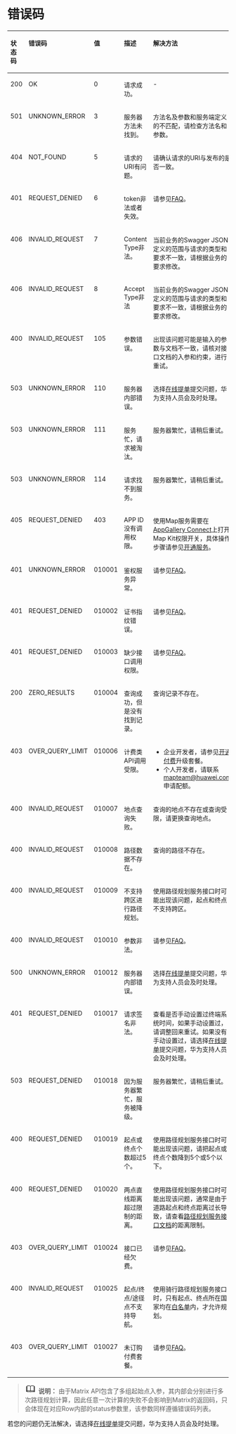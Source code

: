 # 错误码<a name="ZH-CN_TOPIC_0000001145781015"></a>

<a name="table20387164262018"></a>
<table><thead align="left"><tr id="zh-cn_topic_0000001145780991_row173031852145616"><th class="cellrowborder" align="left" valign="top" width="8.61%" id="mcps1.1.6.1.1"><p id="zh-cn_topic_0000001145780991_p830355255613"><a name="zh-cn_topic_0000001145780991_p830355255613"></a><a name="zh-cn_topic_0000001145780991_p830355255613"></a>状态码</p>
</th>
<th class="cellrowborder" valign="top" width="20.75%" id="mcps1.1.6.1.2"><p id="zh-cn_topic_0000001145780991_p1430325245614"><a name="zh-cn_topic_0000001145780991_p1430325245614"></a><a name="zh-cn_topic_0000001145780991_p1430325245614"></a>错误码</p>
</th>
<th class="cellrowborder" valign="top" width="10.51%" id="mcps1.1.6.1.3"><p id="zh-cn_topic_0000001145780991_p1230355217563"><a name="zh-cn_topic_0000001145780991_p1230355217563"></a><a name="zh-cn_topic_0000001145780991_p1230355217563"></a>值</p>
</th>
<th class="cellrowborder" valign="top" width="20.13%" id="mcps1.1.6.1.4"><p id="zh-cn_topic_0000001145780991_p153038529564"><a name="zh-cn_topic_0000001145780991_p153038529564"></a><a name="zh-cn_topic_0000001145780991_p153038529564"></a>描述</p>
</th>
<th class="cellrowborder" valign="top" width="40%" id="mcps1.1.6.1.5"><p id="zh-cn_topic_0000001145780991_p230314521561"><a name="zh-cn_topic_0000001145780991_p230314521561"></a><a name="zh-cn_topic_0000001145780991_p230314521561"></a>解决方法</p>
</th>
</tr>
</thead>
<tbody><tr id="zh-cn_topic_0000001145780991_row7303105275613"><td class="cellrowborder" align="left" valign="top" width="8.61%" headers="mcps1.1.6.1.1 "><p id="zh-cn_topic_0000001145780991_p1230325235619"><a name="zh-cn_topic_0000001145780991_p1230325235619"></a><a name="zh-cn_topic_0000001145780991_p1230325235619"></a>200</p>
</td>
<td class="cellrowborder" valign="top" width="20.75%" headers="mcps1.1.6.1.2 "><p id="zh-cn_topic_0000001145780991_p1303185245618"><a name="zh-cn_topic_0000001145780991_p1303185245618"></a><a name="zh-cn_topic_0000001145780991_p1303185245618"></a>OK</p>
</td>
<td class="cellrowborder" valign="top" width="10.51%" headers="mcps1.1.6.1.3 "><p id="zh-cn_topic_0000001145780991_p8303852115618"><a name="zh-cn_topic_0000001145780991_p8303852115618"></a><a name="zh-cn_topic_0000001145780991_p8303852115618"></a>0</p>
</td>
<td class="cellrowborder" valign="top" width="20.13%" headers="mcps1.1.6.1.4 "><p id="zh-cn_topic_0000001145780991_p14303155215564"><a name="zh-cn_topic_0000001145780991_p14303155215564"></a><a name="zh-cn_topic_0000001145780991_p14303155215564"></a>请求成功。</p>
</td>
<td class="cellrowborder" valign="top" width="40%" headers="mcps1.1.6.1.5 "><p id="zh-cn_topic_0000001145780991_p33031852155613"><a name="zh-cn_topic_0000001145780991_p33031852155613"></a><a name="zh-cn_topic_0000001145780991_p33031852155613"></a>-</p>
</td>
</tr>
<tr id="zh-cn_topic_0000001145780991_row62591923649"><td class="cellrowborder" valign="top" width="8.61%" headers="mcps1.1.6.1.1 "><p id="zh-cn_topic_0000001145780991_p425917231749"><a name="zh-cn_topic_0000001145780991_p425917231749"></a><a name="zh-cn_topic_0000001145780991_p425917231749"></a>501</p>
</td>
<td class="cellrowborder" valign="top" width="20.75%" headers="mcps1.1.6.1.2 "><p id="zh-cn_topic_0000001145780991_p725918231447"><a name="zh-cn_topic_0000001145780991_p725918231447"></a><a name="zh-cn_topic_0000001145780991_p725918231447"></a>UNKNOWN_ERROR</p>
</td>
<td class="cellrowborder" valign="top" width="10.51%" headers="mcps1.1.6.1.3 "><p id="zh-cn_topic_0000001145780991_p3259132313410"><a name="zh-cn_topic_0000001145780991_p3259132313410"></a><a name="zh-cn_topic_0000001145780991_p3259132313410"></a>3</p>
</td>
<td class="cellrowborder" valign="top" width="20.13%" headers="mcps1.1.6.1.4 "><p id="zh-cn_topic_0000001145780991_p226020233414"><a name="zh-cn_topic_0000001145780991_p226020233414"></a><a name="zh-cn_topic_0000001145780991_p226020233414"></a>服务器方法未找到。</p>
</td>
<td class="cellrowborder" valign="top" width="40%" headers="mcps1.1.6.1.5 "><p id="zh-cn_topic_0000001145780991_p1547613716117"><a name="zh-cn_topic_0000001145780991_p1547613716117"></a><a name="zh-cn_topic_0000001145780991_p1547613716117"></a>方法名及参数和服务端定义的不匹配，请检查方法名和参数。</p>
</td>
</tr>
<tr id="zh-cn_topic_0000001145780991_row7305657141920"><td class="cellrowborder" valign="top" width="8.61%" headers="mcps1.1.6.1.1 "><p id="zh-cn_topic_0000001145780991_p3306457101917"><a name="zh-cn_topic_0000001145780991_p3306457101917"></a><a name="zh-cn_topic_0000001145780991_p3306457101917"></a>404</p>
</td>
<td class="cellrowborder" valign="top" width="20.75%" headers="mcps1.1.6.1.2 "><p id="zh-cn_topic_0000001145780991_p163069578191"><a name="zh-cn_topic_0000001145780991_p163069578191"></a><a name="zh-cn_topic_0000001145780991_p163069578191"></a>NOT_FOUND</p>
</td>
<td class="cellrowborder" valign="top" width="10.51%" headers="mcps1.1.6.1.3 "><p id="zh-cn_topic_0000001145780991_p0306135718191"><a name="zh-cn_topic_0000001145780991_p0306135718191"></a><a name="zh-cn_topic_0000001145780991_p0306135718191"></a>5</p>
</td>
<td class="cellrowborder" valign="top" width="20.13%" headers="mcps1.1.6.1.4 "><p id="zh-cn_topic_0000001145780991_p1730635741911"><a name="zh-cn_topic_0000001145780991_p1730635741911"></a><a name="zh-cn_topic_0000001145780991_p1730635741911"></a>请求的URI有问题。</p>
</td>
<td class="cellrowborder" valign="top" width="40%" headers="mcps1.1.6.1.5 "><p id="zh-cn_topic_0000001145780991_p0676472414"><a name="zh-cn_topic_0000001145780991_p0676472414"></a><a name="zh-cn_topic_0000001145780991_p0676472414"></a>请确认请求的URI与发布的是否一致。</p>
</td>
</tr>
<tr id="zh-cn_topic_0000001145780991_row97911138521"><td class="cellrowborder" valign="top" width="8.61%" headers="mcps1.1.6.1.1 "><p id="zh-cn_topic_0000001145780991_p1179118388216"><a name="zh-cn_topic_0000001145780991_p1179118388216"></a><a name="zh-cn_topic_0000001145780991_p1179118388216"></a>401</p>
</td>
<td class="cellrowborder" valign="top" width="20.75%" headers="mcps1.1.6.1.2 "><p id="zh-cn_topic_0000001145780991_p1679273812212"><a name="zh-cn_topic_0000001145780991_p1679273812212"></a><a name="zh-cn_topic_0000001145780991_p1679273812212"></a>REQUEST_DENIED</p>
</td>
<td class="cellrowborder" valign="top" width="10.51%" headers="mcps1.1.6.1.3 "><p id="zh-cn_topic_0000001145780991_p879218381822"><a name="zh-cn_topic_0000001145780991_p879218381822"></a><a name="zh-cn_topic_0000001145780991_p879218381822"></a>6</p>
</td>
<td class="cellrowborder" valign="top" width="20.13%" headers="mcps1.1.6.1.4 "><p id="zh-cn_topic_0000001145780991_p1479203819219"><a name="zh-cn_topic_0000001145780991_p1479203819219"></a><a name="zh-cn_topic_0000001145780991_p1479203819219"></a>token非法或者失效。</p>
</td>
<td class="cellrowborder" valign="top" width="40%" headers="mcps1.1.6.1.5 "><p id="zh-cn_topic_0000001145780991_p16792438424"><a name="zh-cn_topic_0000001145780991_p16792438424"></a><a name="zh-cn_topic_0000001145780991_p16792438424"></a>请参见<a href="faq.md#section9358141913329">FAQ</a>。</p>
</td>
</tr>
<tr id="zh-cn_topic_0000001145780991_row10137144612513"><td class="cellrowborder" valign="top" width="8.61%" headers="mcps1.1.6.1.1 "><p id="zh-cn_topic_0000001145780991_p21371463253"><a name="zh-cn_topic_0000001145780991_p21371463253"></a><a name="zh-cn_topic_0000001145780991_p21371463253"></a>406</p>
</td>
<td class="cellrowborder" valign="top" width="20.75%" headers="mcps1.1.6.1.2 "><p id="zh-cn_topic_0000001145780991_p1113714613255"><a name="zh-cn_topic_0000001145780991_p1113714613255"></a><a name="zh-cn_topic_0000001145780991_p1113714613255"></a>INVALID_REQUEST</p>
</td>
<td class="cellrowborder" valign="top" width="10.51%" headers="mcps1.1.6.1.3 "><p id="zh-cn_topic_0000001145780991_p31371046182510"><a name="zh-cn_topic_0000001145780991_p31371046182510"></a><a name="zh-cn_topic_0000001145780991_p31371046182510"></a>7</p>
</td>
<td class="cellrowborder" valign="top" width="20.13%" headers="mcps1.1.6.1.4 "><p id="zh-cn_topic_0000001145780991_p1413794622516"><a name="zh-cn_topic_0000001145780991_p1413794622516"></a><a name="zh-cn_topic_0000001145780991_p1413794622516"></a>Content Type非法。</p>
</td>
<td class="cellrowborder" valign="top" width="40%" headers="mcps1.1.6.1.5 "><p id="zh-cn_topic_0000001145780991_p10138194662517"><a name="zh-cn_topic_0000001145780991_p10138194662517"></a><a name="zh-cn_topic_0000001145780991_p10138194662517"></a>当前业务的Swagger JSON定义的范围与请求的类型和要求不一致，请根据业务的要求修改。</p>
</td>
</tr>
<tr id="zh-cn_topic_0000001145780991_row16468194882514"><td class="cellrowborder" valign="top" width="8.61%" headers="mcps1.1.6.1.1 "><p id="zh-cn_topic_0000001145780991_p1946810486257"><a name="zh-cn_topic_0000001145780991_p1946810486257"></a><a name="zh-cn_topic_0000001145780991_p1946810486257"></a>406</p>
</td>
<td class="cellrowborder" valign="top" width="20.75%" headers="mcps1.1.6.1.2 "><p id="zh-cn_topic_0000001145780991_p64681348152512"><a name="zh-cn_topic_0000001145780991_p64681348152512"></a><a name="zh-cn_topic_0000001145780991_p64681348152512"></a>INVALID_REQUEST</p>
</td>
<td class="cellrowborder" valign="top" width="10.51%" headers="mcps1.1.6.1.3 "><p id="zh-cn_topic_0000001145780991_p4468194832510"><a name="zh-cn_topic_0000001145780991_p4468194832510"></a><a name="zh-cn_topic_0000001145780991_p4468194832510"></a>8</p>
</td>
<td class="cellrowborder" valign="top" width="20.13%" headers="mcps1.1.6.1.4 "><p id="zh-cn_topic_0000001145780991_p10468248132511"><a name="zh-cn_topic_0000001145780991_p10468248132511"></a><a name="zh-cn_topic_0000001145780991_p10468248132511"></a>Accept Type非法</p>
</td>
<td class="cellrowborder" valign="top" width="40%" headers="mcps1.1.6.1.5 "><p id="zh-cn_topic_0000001145780991_p176761178420"><a name="zh-cn_topic_0000001145780991_p176761178420"></a><a name="zh-cn_topic_0000001145780991_p176761178420"></a>当前业务的Swagger JSON定义的范围与请求的类型和要求不一致，请根据业务的要求修改。</p>
</td>
</tr>
<tr id="zh-cn_topic_0000001145780991_row4520131593013"><td class="cellrowborder" valign="top" width="8.61%" headers="mcps1.1.6.1.1 "><p id="zh-cn_topic_0000001145780991_p1052031593019"><a name="zh-cn_topic_0000001145780991_p1052031593019"></a><a name="zh-cn_topic_0000001145780991_p1052031593019"></a>400</p>
</td>
<td class="cellrowborder" valign="top" width="20.75%" headers="mcps1.1.6.1.2 "><p id="zh-cn_topic_0000001145780991_p75201915113014"><a name="zh-cn_topic_0000001145780991_p75201915113014"></a><a name="zh-cn_topic_0000001145780991_p75201915113014"></a>INVALID_REQUEST</p>
</td>
<td class="cellrowborder" valign="top" width="10.51%" headers="mcps1.1.6.1.3 "><p id="zh-cn_topic_0000001145780991_p252081583011"><a name="zh-cn_topic_0000001145780991_p252081583011"></a><a name="zh-cn_topic_0000001145780991_p252081583011"></a>105</p>
</td>
<td class="cellrowborder" valign="top" width="20.13%" headers="mcps1.1.6.1.4 "><p id="zh-cn_topic_0000001145780991_p9520151517305"><a name="zh-cn_topic_0000001145780991_p9520151517305"></a><a name="zh-cn_topic_0000001145780991_p9520151517305"></a>参数错误。</p>
</td>
<td class="cellrowborder" valign="top" width="40%" headers="mcps1.1.6.1.5 "><p id="zh-cn_topic_0000001145780991_p16771871448"><a name="zh-cn_topic_0000001145780991_p16771871448"></a><a name="zh-cn_topic_0000001145780991_p16771871448"></a>出现该问题可能是输入的参数与文档不一致，请核对接口文档的入参和约束，进行重试。</p>
</td>
</tr>
<tr id="zh-cn_topic_0000001145780991_row5494175273411"><td class="cellrowborder" valign="top" width="8.61%" headers="mcps1.1.6.1.1 "><p id="zh-cn_topic_0000001145780991_p10495155213415"><a name="zh-cn_topic_0000001145780991_p10495155213415"></a><a name="zh-cn_topic_0000001145780991_p10495155213415"></a>503</p>
</td>
<td class="cellrowborder" valign="top" width="20.75%" headers="mcps1.1.6.1.2 "><p id="zh-cn_topic_0000001145780991_p19495952193412"><a name="zh-cn_topic_0000001145780991_p19495952193412"></a><a name="zh-cn_topic_0000001145780991_p19495952193412"></a>UNKNOWN_ERROR</p>
</td>
<td class="cellrowborder" valign="top" width="10.51%" headers="mcps1.1.6.1.3 "><p id="zh-cn_topic_0000001145780991_p64951652193420"><a name="zh-cn_topic_0000001145780991_p64951652193420"></a><a name="zh-cn_topic_0000001145780991_p64951652193420"></a>110</p>
</td>
<td class="cellrowborder" valign="top" width="20.13%" headers="mcps1.1.6.1.4 "><p id="zh-cn_topic_0000001145780991_p34951852133418"><a name="zh-cn_topic_0000001145780991_p34951852133418"></a><a name="zh-cn_topic_0000001145780991_p34951852133418"></a>服务器内部错误。</p>
</td>
<td class="cellrowborder" valign="top" width="40%" headers="mcps1.1.6.1.5 "><p id="zh-cn_topic_0000001145780991_p164953525345"><a name="zh-cn_topic_0000001145780991_p164953525345"></a><a name="zh-cn_topic_0000001145780991_p164953525345"></a>选择<a href="https://developer.huawei.com/consumer/cn/support/feedback/#/" target="_blank" rel="noopener noreferrer">在线提单</a>提交问题，华为支持人员会及时处理。</p>
</td>
</tr>
<tr id="zh-cn_topic_0000001145780991_row139486396367"><td class="cellrowborder" valign="top" width="8.61%" headers="mcps1.1.6.1.1 "><p id="zh-cn_topic_0000001145780991_p16949539143614"><a name="zh-cn_topic_0000001145780991_p16949539143614"></a><a name="zh-cn_topic_0000001145780991_p16949539143614"></a>503</p>
</td>
<td class="cellrowborder" valign="top" width="20.75%" headers="mcps1.1.6.1.2 "><p id="zh-cn_topic_0000001145780991_p19949183910364"><a name="zh-cn_topic_0000001145780991_p19949183910364"></a><a name="zh-cn_topic_0000001145780991_p19949183910364"></a>UNKNOWN_ERROR</p>
</td>
<td class="cellrowborder" valign="top" width="10.51%" headers="mcps1.1.6.1.3 "><p id="zh-cn_topic_0000001145780991_p49495393360"><a name="zh-cn_topic_0000001145780991_p49495393360"></a><a name="zh-cn_topic_0000001145780991_p49495393360"></a>111</p>
</td>
<td class="cellrowborder" valign="top" width="20.13%" headers="mcps1.1.6.1.4 "><p id="zh-cn_topic_0000001145780991_p14949103912364"><a name="zh-cn_topic_0000001145780991_p14949103912364"></a><a name="zh-cn_topic_0000001145780991_p14949103912364"></a>服务忙，请求被淘汰。</p>
</td>
<td class="cellrowborder" valign="top" width="40%" headers="mcps1.1.6.1.5 "><p id="zh-cn_topic_0000001145780991_p139492039143618"><a name="zh-cn_topic_0000001145780991_p139492039143618"></a><a name="zh-cn_topic_0000001145780991_p139492039143618"></a>服务器繁忙，请稍后重试。</p>
</td>
</tr>
<tr id="zh-cn_topic_0000001145780991_row185031266386"><td class="cellrowborder" valign="top" width="8.61%" headers="mcps1.1.6.1.1 "><p id="zh-cn_topic_0000001145780991_p150422683813"><a name="zh-cn_topic_0000001145780991_p150422683813"></a><a name="zh-cn_topic_0000001145780991_p150422683813"></a>503</p>
</td>
<td class="cellrowborder" valign="top" width="20.75%" headers="mcps1.1.6.1.2 "><p id="zh-cn_topic_0000001145780991_p8504102614382"><a name="zh-cn_topic_0000001145780991_p8504102614382"></a><a name="zh-cn_topic_0000001145780991_p8504102614382"></a>UNKNOWN_ERROR</p>
</td>
<td class="cellrowborder" valign="top" width="10.51%" headers="mcps1.1.6.1.3 "><p id="zh-cn_topic_0000001145780991_p1250482614383"><a name="zh-cn_topic_0000001145780991_p1250482614383"></a><a name="zh-cn_topic_0000001145780991_p1250482614383"></a>114</p>
</td>
<td class="cellrowborder" valign="top" width="20.13%" headers="mcps1.1.6.1.4 "><p id="zh-cn_topic_0000001145780991_p950412261383"><a name="zh-cn_topic_0000001145780991_p950412261383"></a><a name="zh-cn_topic_0000001145780991_p950412261383"></a>请求找不到服务。</p>
</td>
<td class="cellrowborder" valign="top" width="40%" headers="mcps1.1.6.1.5 "><p id="zh-cn_topic_0000001145780991_p155041726153817"><a name="zh-cn_topic_0000001145780991_p155041726153817"></a><a name="zh-cn_topic_0000001145780991_p155041726153817"></a>服务器繁忙，请稍后重试。</p>
</td>
</tr>
<tr id="zh-cn_topic_0000001145780991_row1864774213507"><td class="cellrowborder" valign="top" width="8.61%" headers="mcps1.1.6.1.1 "><p id="zh-cn_topic_0000001145780991_p8677147646"><a name="zh-cn_topic_0000001145780991_p8677147646"></a><a name="zh-cn_topic_0000001145780991_p8677147646"></a>405</p>
</td>
<td class="cellrowborder" valign="top" width="20.75%" headers="mcps1.1.6.1.2 "><p id="zh-cn_topic_0000001145780991_p267720719418"><a name="zh-cn_topic_0000001145780991_p267720719418"></a><a name="zh-cn_topic_0000001145780991_p267720719418"></a>REQUEST_DENIED</p>
</td>
<td class="cellrowborder" valign="top" width="10.51%" headers="mcps1.1.6.1.3 "><p id="zh-cn_topic_0000001145780991_p3677107342"><a name="zh-cn_topic_0000001145780991_p3677107342"></a><a name="zh-cn_topic_0000001145780991_p3677107342"></a>403</p>
</td>
<td class="cellrowborder" valign="top" width="20.13%" headers="mcps1.1.6.1.4 "><p id="zh-cn_topic_0000001145780991_p136771972420"><a name="zh-cn_topic_0000001145780991_p136771972420"></a><a name="zh-cn_topic_0000001145780991_p136771972420"></a>APP ID没有调用权限。</p>
</td>
<td class="cellrowborder" valign="top" width="40%" headers="mcps1.1.6.1.5 "><p id="zh-cn_topic_0000001145780991_p136781171249"><a name="zh-cn_topic_0000001145780991_p136781171249"></a><a name="zh-cn_topic_0000001145780991_p136781171249"></a>使用Map服务需要在<a href="https://developer.huawei.com/consumer/cn/service/josp/agc/index.html" target="_blank" rel="noopener noreferrer">AppGallery Connect</a>上打开Map Kit权限开关，具体操作步骤请参见<a href="https://developer.huawei.com/consumer/cn/doc/distribution/app/agc-enable_service" target="_blank" rel="noopener noreferrer">开通服务</a>。</p>
</td>
</tr>
<tr id="zh-cn_topic_0000001145780991_row2303752115610"><td class="cellrowborder" align="left" valign="top" width="8.61%" headers="mcps1.1.6.1.1 "><p id="zh-cn_topic_0000001145780991_p330313528561"><a name="zh-cn_topic_0000001145780991_p330313528561"></a><a name="zh-cn_topic_0000001145780991_p330313528561"></a>401</p>
</td>
<td class="cellrowborder" valign="top" width="20.75%" headers="mcps1.1.6.1.2 "><p id="zh-cn_topic_0000001145780991_p20303195213562"><a name="zh-cn_topic_0000001145780991_p20303195213562"></a><a name="zh-cn_topic_0000001145780991_p20303195213562"></a>UNKNOWN_ERROR</p>
</td>
<td class="cellrowborder" valign="top" width="10.51%" headers="mcps1.1.6.1.3 "><p id="zh-cn_topic_0000001145780991_p6304652125614"><a name="zh-cn_topic_0000001145780991_p6304652125614"></a><a name="zh-cn_topic_0000001145780991_p6304652125614"></a>010001</p>
</td>
<td class="cellrowborder" valign="top" width="20.13%" headers="mcps1.1.6.1.4 "><p id="zh-cn_topic_0000001145780991_p2304852175611"><a name="zh-cn_topic_0000001145780991_p2304852175611"></a><a name="zh-cn_topic_0000001145780991_p2304852175611"></a>鉴权服务异常。</p>
</td>
<td class="cellrowborder" valign="top" width="40%" headers="mcps1.1.6.1.5 "><p id="zh-cn_topic_0000001145780991_p1304145285617"><a name="zh-cn_topic_0000001145780991_p1304145285617"></a><a name="zh-cn_topic_0000001145780991_p1304145285617"></a>请参见<a href="faq.md#section1817194262911">FAQ</a>。</p>
</td>
</tr>
<tr id="zh-cn_topic_0000001145780991_row163048524562"><td class="cellrowborder" align="left" valign="top" width="8.61%" headers="mcps1.1.6.1.1 "><p id="zh-cn_topic_0000001145780991_p83045524568"><a name="zh-cn_topic_0000001145780991_p83045524568"></a><a name="zh-cn_topic_0000001145780991_p83045524568"></a>401</p>
</td>
<td class="cellrowborder" valign="top" width="20.75%" headers="mcps1.1.6.1.2 "><p id="zh-cn_topic_0000001145780991_p1330412522569"><a name="zh-cn_topic_0000001145780991_p1330412522569"></a><a name="zh-cn_topic_0000001145780991_p1330412522569"></a>REQUEST_DENIED</p>
</td>
<td class="cellrowborder" valign="top" width="10.51%" headers="mcps1.1.6.1.3 "><p id="zh-cn_topic_0000001145780991_p6304352145615"><a name="zh-cn_topic_0000001145780991_p6304352145615"></a><a name="zh-cn_topic_0000001145780991_p6304352145615"></a>010002</p>
</td>
<td class="cellrowborder" valign="top" width="20.13%" headers="mcps1.1.6.1.4 "><p id="zh-cn_topic_0000001145780991_p1304185255617"><a name="zh-cn_topic_0000001145780991_p1304185255617"></a><a name="zh-cn_topic_0000001145780991_p1304185255617"></a>证书指纹错误。</p>
</td>
<td class="cellrowborder" valign="top" width="40%" headers="mcps1.1.6.1.5 "><p id="zh-cn_topic_0000001145780991_p103041852155619"><a name="zh-cn_topic_0000001145780991_p103041852155619"></a><a name="zh-cn_topic_0000001145780991_p103041852155619"></a>请参见<a href="faq.md#section1817194262911">FAQ</a>。</p>
</td>
</tr>
<tr id="zh-cn_topic_0000001145780991_row13304752205612"><td class="cellrowborder" align="left" valign="top" width="8.61%" headers="mcps1.1.6.1.1 "><p id="zh-cn_topic_0000001145780991_p19304175214567"><a name="zh-cn_topic_0000001145780991_p19304175214567"></a><a name="zh-cn_topic_0000001145780991_p19304175214567"></a>401</p>
</td>
<td class="cellrowborder" valign="top" width="20.75%" headers="mcps1.1.6.1.2 "><p id="zh-cn_topic_0000001145780991_p1730420525568"><a name="zh-cn_topic_0000001145780991_p1730420525568"></a><a name="zh-cn_topic_0000001145780991_p1730420525568"></a>REQUEST_DENIED</p>
</td>
<td class="cellrowborder" valign="top" width="10.51%" headers="mcps1.1.6.1.3 "><p id="zh-cn_topic_0000001145780991_p13041652115614"><a name="zh-cn_topic_0000001145780991_p13041652115614"></a><a name="zh-cn_topic_0000001145780991_p13041652115614"></a>010003</p>
</td>
<td class="cellrowborder" valign="top" width="20.13%" headers="mcps1.1.6.1.4 "><p id="zh-cn_topic_0000001145780991_p153042052145615"><a name="zh-cn_topic_0000001145780991_p153042052145615"></a><a name="zh-cn_topic_0000001145780991_p153042052145615"></a>缺少接口调用权限。</p>
</td>
<td class="cellrowborder" valign="top" width="40%" headers="mcps1.1.6.1.5 "><p id="zh-cn_topic_0000001145780991_p03041052145613"><a name="zh-cn_topic_0000001145780991_p03041052145613"></a><a name="zh-cn_topic_0000001145780991_p03041052145613"></a>请参见<a href="faq.md#section1817194262911">FAQ</a>。</p>
</td>
</tr>
<tr id="zh-cn_topic_0000001145780991_row230415225618"><td class="cellrowborder" align="left" valign="top" width="8.61%" headers="mcps1.1.6.1.1 "><p id="zh-cn_topic_0000001145780991_p430495245615"><a name="zh-cn_topic_0000001145780991_p430495245615"></a><a name="zh-cn_topic_0000001145780991_p430495245615"></a>200</p>
</td>
<td class="cellrowborder" valign="top" width="20.75%" headers="mcps1.1.6.1.2 "><p id="zh-cn_topic_0000001145780991_p1730445275615"><a name="zh-cn_topic_0000001145780991_p1730445275615"></a><a name="zh-cn_topic_0000001145780991_p1730445275615"></a>ZERO_RESULTS</p>
</td>
<td class="cellrowborder" valign="top" width="10.51%" headers="mcps1.1.6.1.3 "><p id="zh-cn_topic_0000001145780991_p12304252165615"><a name="zh-cn_topic_0000001145780991_p12304252165615"></a><a name="zh-cn_topic_0000001145780991_p12304252165615"></a>010004</p>
</td>
<td class="cellrowborder" valign="top" width="20.13%" headers="mcps1.1.6.1.4 "><p id="zh-cn_topic_0000001145780991_p18304125218565"><a name="zh-cn_topic_0000001145780991_p18304125218565"></a><a name="zh-cn_topic_0000001145780991_p18304125218565"></a>查询成功，但是没有找到记录。</p>
</td>
<td class="cellrowborder" valign="top" width="40%" headers="mcps1.1.6.1.5 "><p id="zh-cn_topic_0000001145780991_p1630445215565"><a name="zh-cn_topic_0000001145780991_p1630445215565"></a><a name="zh-cn_topic_0000001145780991_p1630445215565"></a>查询记录不存在。</p>
</td>
</tr>
<tr id="zh-cn_topic_0000001145780991_row1330419529563"><td class="cellrowborder" align="left" valign="top" width="8.61%" headers="mcps1.1.6.1.1 "><p id="zh-cn_topic_0000001145780991_p4304175213563"><a name="zh-cn_topic_0000001145780991_p4304175213563"></a><a name="zh-cn_topic_0000001145780991_p4304175213563"></a>403</p>
</td>
<td class="cellrowborder" valign="top" width="20.75%" headers="mcps1.1.6.1.2 "><p id="zh-cn_topic_0000001145780991_p53044527568"><a name="zh-cn_topic_0000001145780991_p53044527568"></a><a name="zh-cn_topic_0000001145780991_p53044527568"></a>OVER_QUERY_LIMIT</p>
</td>
<td class="cellrowborder" valign="top" width="10.51%" headers="mcps1.1.6.1.3 "><p id="zh-cn_topic_0000001145780991_p430455211568"><a name="zh-cn_topic_0000001145780991_p430455211568"></a><a name="zh-cn_topic_0000001145780991_p430455211568"></a>010006</p>
</td>
<td class="cellrowborder" valign="top" width="20.13%" headers="mcps1.1.6.1.4 "><p id="zh-cn_topic_0000001145780991_p19305195255615"><a name="zh-cn_topic_0000001145780991_p19305195255615"></a><a name="zh-cn_topic_0000001145780991_p19305195255615"></a>计费类API调用受限。</p>
</td>
<td class="cellrowborder" valign="top" width="40%" headers="mcps1.1.6.1.5 "><a name="zh-cn_topic_0000001145780991_ul996193820212"></a><a name="zh-cn_topic_0000001145780991_ul996193820212"></a><ul id="zh-cn_topic_0000001145780991_ul996193820212"><li>企业开发者，请参见<a href="about-charging.md#section7921102111484">开通付费</a>升级套餐。</li><li>个人开发者，请联系<a href="mailto:mapteam@huawei.com" target="_blank" rel="noopener noreferrer">mapteam@huawei.com</a>申请配额。</li></ul>
</td>
</tr>
<tr id="zh-cn_topic_0000001145780991_row5305145225615"><td class="cellrowborder" align="left" valign="top" width="8.61%" headers="mcps1.1.6.1.1 "><p id="zh-cn_topic_0000001145780991_p030512525566"><a name="zh-cn_topic_0000001145780991_p030512525566"></a><a name="zh-cn_topic_0000001145780991_p030512525566"></a>400</p>
</td>
<td class="cellrowborder" valign="top" width="20.75%" headers="mcps1.1.6.1.2 "><p id="zh-cn_topic_0000001145780991_p17305152205619"><a name="zh-cn_topic_0000001145780991_p17305152205619"></a><a name="zh-cn_topic_0000001145780991_p17305152205619"></a>INVALID_REQUEST</p>
</td>
<td class="cellrowborder" valign="top" width="10.51%" headers="mcps1.1.6.1.3 "><p id="zh-cn_topic_0000001145780991_p16305145225618"><a name="zh-cn_topic_0000001145780991_p16305145225618"></a><a name="zh-cn_topic_0000001145780991_p16305145225618"></a>010007</p>
</td>
<td class="cellrowborder" valign="top" width="20.13%" headers="mcps1.1.6.1.4 "><p id="zh-cn_topic_0000001145780991_p1730565214569"><a name="zh-cn_topic_0000001145780991_p1730565214569"></a><a name="zh-cn_topic_0000001145780991_p1730565214569"></a>地点查询失败。</p>
</td>
<td class="cellrowborder" valign="top" width="40%" headers="mcps1.1.6.1.5 "><p id="zh-cn_topic_0000001145780991_p9305135245616"><a name="zh-cn_topic_0000001145780991_p9305135245616"></a><a name="zh-cn_topic_0000001145780991_p9305135245616"></a>查询的地点不存在或查询受限，请更换查询地点。</p>
</td>
</tr>
<tr id="zh-cn_topic_0000001145780991_row15305952115618"><td class="cellrowborder" align="left" valign="top" width="8.61%" headers="mcps1.1.6.1.1 "><p id="zh-cn_topic_0000001145780991_p13051652135614"><a name="zh-cn_topic_0000001145780991_p13051652135614"></a><a name="zh-cn_topic_0000001145780991_p13051652135614"></a>400</p>
</td>
<td class="cellrowborder" valign="top" width="20.75%" headers="mcps1.1.6.1.2 "><p id="zh-cn_topic_0000001145780991_p163055525565"><a name="zh-cn_topic_0000001145780991_p163055525565"></a><a name="zh-cn_topic_0000001145780991_p163055525565"></a>INVALID_REQUEST</p>
</td>
<td class="cellrowborder" valign="top" width="10.51%" headers="mcps1.1.6.1.3 "><p id="zh-cn_topic_0000001145780991_p12305195225614"><a name="zh-cn_topic_0000001145780991_p12305195225614"></a><a name="zh-cn_topic_0000001145780991_p12305195225614"></a>010008</p>
</td>
<td class="cellrowborder" valign="top" width="20.13%" headers="mcps1.1.6.1.4 "><p id="zh-cn_topic_0000001145780991_p73058525563"><a name="zh-cn_topic_0000001145780991_p73058525563"></a><a name="zh-cn_topic_0000001145780991_p73058525563"></a>路径数据不存在。</p>
</td>
<td class="cellrowborder" valign="top" width="40%" headers="mcps1.1.6.1.5 "><p id="zh-cn_topic_0000001145780991_p12305145295612"><a name="zh-cn_topic_0000001145780991_p12305145295612"></a><a name="zh-cn_topic_0000001145780991_p12305145295612"></a>查询的路径不存在。</p>
</td>
</tr>
<tr id="zh-cn_topic_0000001145780991_row19305115217565"><td class="cellrowborder" align="left" valign="top" width="8.61%" headers="mcps1.1.6.1.1 "><p id="zh-cn_topic_0000001145780991_p5305952135613"><a name="zh-cn_topic_0000001145780991_p5305952135613"></a><a name="zh-cn_topic_0000001145780991_p5305952135613"></a>400</p>
</td>
<td class="cellrowborder" valign="top" width="20.75%" headers="mcps1.1.6.1.2 "><p id="zh-cn_topic_0000001145780991_p3305135275616"><a name="zh-cn_topic_0000001145780991_p3305135275616"></a><a name="zh-cn_topic_0000001145780991_p3305135275616"></a>INVALID_REQUEST</p>
</td>
<td class="cellrowborder" valign="top" width="10.51%" headers="mcps1.1.6.1.3 "><p id="zh-cn_topic_0000001145780991_p930519524561"><a name="zh-cn_topic_0000001145780991_p930519524561"></a><a name="zh-cn_topic_0000001145780991_p930519524561"></a>010009</p>
</td>
<td class="cellrowborder" valign="top" width="20.13%" headers="mcps1.1.6.1.4 "><p id="zh-cn_topic_0000001145780991_p18305185275614"><a name="zh-cn_topic_0000001145780991_p18305185275614"></a><a name="zh-cn_topic_0000001145780991_p18305185275614"></a>不支持跨区进行路径规划。</p>
</td>
<td class="cellrowborder" valign="top" width="40%" headers="mcps1.1.6.1.5 "><p id="zh-cn_topic_0000001145780991_p16305175265618"><a name="zh-cn_topic_0000001145780991_p16305175265618"></a><a name="zh-cn_topic_0000001145780991_p16305175265618"></a>使用路径规划服务接口时可能出现该问题，起点和终点不支持跨区。</p>
</td>
</tr>
<tr id="zh-cn_topic_0000001145780991_row13305175215619"><td class="cellrowborder" align="left" valign="top" width="8.61%" headers="mcps1.1.6.1.1 "><p id="zh-cn_topic_0000001145780991_p1305155285612"><a name="zh-cn_topic_0000001145780991_p1305155285612"></a><a name="zh-cn_topic_0000001145780991_p1305155285612"></a>400</p>
</td>
<td class="cellrowborder" valign="top" width="20.75%" headers="mcps1.1.6.1.2 "><p id="zh-cn_topic_0000001145780991_p19305185212564"><a name="zh-cn_topic_0000001145780991_p19305185212564"></a><a name="zh-cn_topic_0000001145780991_p19305185212564"></a>INVALID_REQUEST</p>
</td>
<td class="cellrowborder" valign="top" width="10.51%" headers="mcps1.1.6.1.3 "><p id="zh-cn_topic_0000001145780991_p12305165275611"><a name="zh-cn_topic_0000001145780991_p12305165275611"></a><a name="zh-cn_topic_0000001145780991_p12305165275611"></a>010010</p>
</td>
<td class="cellrowborder" valign="top" width="20.13%" headers="mcps1.1.6.1.4 "><p id="zh-cn_topic_0000001145780991_p17305195245619"><a name="zh-cn_topic_0000001145780991_p17305195245619"></a><a name="zh-cn_topic_0000001145780991_p17305195245619"></a>参数非法。</p>
</td>
<td class="cellrowborder" valign="top" width="40%" headers="mcps1.1.6.1.5 "><p id="zh-cn_topic_0000001145780991_p1230665205613"><a name="zh-cn_topic_0000001145780991_p1230665205613"></a><a name="zh-cn_topic_0000001145780991_p1230665205613"></a>请参见<a href="faq.md#section432949201910">FAQ</a>。</p>
</td>
</tr>
<tr id="zh-cn_topic_0000001145780991_row15306145217568"><td class="cellrowborder" align="left" valign="top" width="8.61%" headers="mcps1.1.6.1.1 "><p id="zh-cn_topic_0000001145780991_p153061252195615"><a name="zh-cn_topic_0000001145780991_p153061252195615"></a><a name="zh-cn_topic_0000001145780991_p153061252195615"></a>500</p>
</td>
<td class="cellrowborder" valign="top" width="20.75%" headers="mcps1.1.6.1.2 "><p id="zh-cn_topic_0000001145780991_p16306135295619"><a name="zh-cn_topic_0000001145780991_p16306135295619"></a><a name="zh-cn_topic_0000001145780991_p16306135295619"></a>UNKNOWN_ERROR</p>
</td>
<td class="cellrowborder" valign="top" width="10.51%" headers="mcps1.1.6.1.3 "><p id="zh-cn_topic_0000001145780991_p83063529567"><a name="zh-cn_topic_0000001145780991_p83063529567"></a><a name="zh-cn_topic_0000001145780991_p83063529567"></a>010012</p>
</td>
<td class="cellrowborder" valign="top" width="20.13%" headers="mcps1.1.6.1.4 "><p id="zh-cn_topic_0000001145780991_p183061352155620"><a name="zh-cn_topic_0000001145780991_p183061352155620"></a><a name="zh-cn_topic_0000001145780991_p183061352155620"></a>服务器内部错误。</p>
</td>
<td class="cellrowborder" valign="top" width="40%" headers="mcps1.1.6.1.5 "><p id="zh-cn_topic_0000001145780991_p16390154210201"><a name="zh-cn_topic_0000001145780991_p16390154210201"></a><a name="zh-cn_topic_0000001145780991_p16390154210201"></a>选择<a href="https://developer.huawei.com/consumer/cn/support/feedback/#/" target="_blank" rel="noopener noreferrer">在线提单</a>提交问题，华为支持人员会及时处理。</p>
</td>
</tr>
<tr id="zh-cn_topic_0000001145780991_row1230635275611"><td class="cellrowborder" align="left" valign="top" width="8.61%" headers="mcps1.1.6.1.1 "><p id="zh-cn_topic_0000001145780991_p330655285615"><a name="zh-cn_topic_0000001145780991_p330655285615"></a><a name="zh-cn_topic_0000001145780991_p330655285615"></a>401</p>
</td>
<td class="cellrowborder" valign="top" width="20.75%" headers="mcps1.1.6.1.2 "><p id="zh-cn_topic_0000001145780991_p1030685214568"><a name="zh-cn_topic_0000001145780991_p1030685214568"></a><a name="zh-cn_topic_0000001145780991_p1030685214568"></a>REQUEST_DENIED</p>
</td>
<td class="cellrowborder" valign="top" width="10.51%" headers="mcps1.1.6.1.3 "><p id="zh-cn_topic_0000001145780991_p73061852205610"><a name="zh-cn_topic_0000001145780991_p73061852205610"></a><a name="zh-cn_topic_0000001145780991_p73061852205610"></a>010017</p>
</td>
<td class="cellrowborder" valign="top" width="20.13%" headers="mcps1.1.6.1.4 "><p id="zh-cn_topic_0000001145780991_p8306952115612"><a name="zh-cn_topic_0000001145780991_p8306952115612"></a><a name="zh-cn_topic_0000001145780991_p8306952115612"></a>请求签名非法。</p>
</td>
<td class="cellrowborder" valign="top" width="40%" headers="mcps1.1.6.1.5 "><p id="zh-cn_topic_0000001145780991_p0390942182013"><a name="zh-cn_topic_0000001145780991_p0390942182013"></a><a name="zh-cn_topic_0000001145780991_p0390942182013"></a>查看是否手动设置过终端系统时间，如果手动设置过，请调整回来重试。如果没有手动设置过，请选择<a href="https://developer.huawei.com/consumer/cn/support/feedback/#/" target="_blank" rel="noopener noreferrer">在线提单</a>提交问题，华为支持人员会及时处理。</p>
</td>
</tr>
<tr id="zh-cn_topic_0000001145780991_row133068527567"><td class="cellrowborder" align="left" valign="top" width="8.61%" headers="mcps1.1.6.1.1 "><p id="zh-cn_topic_0000001145780991_p1530625219560"><a name="zh-cn_topic_0000001145780991_p1530625219560"></a><a name="zh-cn_topic_0000001145780991_p1530625219560"></a>503</p>
</td>
<td class="cellrowborder" valign="top" width="20.75%" headers="mcps1.1.6.1.2 "><p id="zh-cn_topic_0000001145780991_p13306252125612"><a name="zh-cn_topic_0000001145780991_p13306252125612"></a><a name="zh-cn_topic_0000001145780991_p13306252125612"></a>REQUEST_DENIED</p>
</td>
<td class="cellrowborder" valign="top" width="10.51%" headers="mcps1.1.6.1.3 "><p id="zh-cn_topic_0000001145780991_p03061852175617"><a name="zh-cn_topic_0000001145780991_p03061852175617"></a><a name="zh-cn_topic_0000001145780991_p03061852175617"></a>010018</p>
</td>
<td class="cellrowborder" valign="top" width="20.13%" headers="mcps1.1.6.1.4 "><p id="zh-cn_topic_0000001145780991_p73060521562"><a name="zh-cn_topic_0000001145780991_p73060521562"></a><a name="zh-cn_topic_0000001145780991_p73060521562"></a>因为服务器繁忙，服务被降级。</p>
</td>
<td class="cellrowborder" valign="top" width="40%" headers="mcps1.1.6.1.5 "><p id="zh-cn_topic_0000001145780991_p73061652165618"><a name="zh-cn_topic_0000001145780991_p73061652165618"></a><a name="zh-cn_topic_0000001145780991_p73061652165618"></a>服务器繁忙，请稍后重试。</p>
</td>
</tr>
<tr id="zh-cn_topic_0000001145780991_row6306195235614"><td class="cellrowborder" align="left" valign="top" width="8.61%" headers="mcps1.1.6.1.1 "><p id="zh-cn_topic_0000001145780991_p1830695255611"><a name="zh-cn_topic_0000001145780991_p1830695255611"></a><a name="zh-cn_topic_0000001145780991_p1830695255611"></a>400</p>
</td>
<td class="cellrowborder" valign="top" width="20.75%" headers="mcps1.1.6.1.2 "><p id="zh-cn_topic_0000001145780991_p43061352115619"><a name="zh-cn_topic_0000001145780991_p43061352115619"></a><a name="zh-cn_topic_0000001145780991_p43061352115619"></a>REQUEST_DENIED</p>
</td>
<td class="cellrowborder" valign="top" width="10.51%" headers="mcps1.1.6.1.3 "><p id="zh-cn_topic_0000001145780991_p1830675216569"><a name="zh-cn_topic_0000001145780991_p1830675216569"></a><a name="zh-cn_topic_0000001145780991_p1830675216569"></a>010019</p>
</td>
<td class="cellrowborder" valign="top" width="20.13%" headers="mcps1.1.6.1.4 "><p id="zh-cn_topic_0000001145780991_p203062528568"><a name="zh-cn_topic_0000001145780991_p203062528568"></a><a name="zh-cn_topic_0000001145780991_p203062528568"></a>起点或终点个数超过5个。</p>
</td>
<td class="cellrowborder" valign="top" width="40%" headers="mcps1.1.6.1.5 "><p id="zh-cn_topic_0000001145780991_p18307252105618"><a name="zh-cn_topic_0000001145780991_p18307252105618"></a><a name="zh-cn_topic_0000001145780991_p18307252105618"></a>使用路径规划服务接口时可能出现该问题，请把起点或终点个数降到5个或5个以下。</p>
</td>
</tr>
<tr id="zh-cn_topic_0000001145780991_row1330725219562"><td class="cellrowborder" align="left" valign="top" width="8.61%" headers="mcps1.1.6.1.1 "><p id="zh-cn_topic_0000001145780991_p16307175265613"><a name="zh-cn_topic_0000001145780991_p16307175265613"></a><a name="zh-cn_topic_0000001145780991_p16307175265613"></a>400</p>
</td>
<td class="cellrowborder" valign="top" width="20.75%" headers="mcps1.1.6.1.2 "><p id="zh-cn_topic_0000001145780991_p16307135235618"><a name="zh-cn_topic_0000001145780991_p16307135235618"></a><a name="zh-cn_topic_0000001145780991_p16307135235618"></a>REQUEST_DENIED</p>
</td>
<td class="cellrowborder" valign="top" width="10.51%" headers="mcps1.1.6.1.3 "><p id="zh-cn_topic_0000001145780991_p2307155215568"><a name="zh-cn_topic_0000001145780991_p2307155215568"></a><a name="zh-cn_topic_0000001145780991_p2307155215568"></a>010020</p>
</td>
<td class="cellrowborder" valign="top" width="20.13%" headers="mcps1.1.6.1.4 "><p id="zh-cn_topic_0000001145780991_p030720524565"><a name="zh-cn_topic_0000001145780991_p030720524565"></a><a name="zh-cn_topic_0000001145780991_p030720524565"></a>两点直线距离超过限制的距离。</p>
</td>
<td class="cellrowborder" valign="top" width="40%" headers="mcps1.1.6.1.5 "><p id="zh-cn_topic_0000001145780991_p630718527567"><a name="zh-cn_topic_0000001145780991_p630718527567"></a><a name="zh-cn_topic_0000001145780991_p630718527567"></a>使用路径规划服务接口时可能出现该问题，通常是由于道路起点和终点距离过长导致，请查看<a href="zh-cn_topic_0000001099181294.md">路径规划服务接口文档</a>的距离限制。</p>
</td>
</tr>
<tr id="zh-cn_topic_0000001145780991_row1171354010311"><td class="cellrowborder" align="left" valign="top" width="8.61%" headers="mcps1.1.6.1.1 "><p id="zh-cn_topic_0000001145780991_p8307165212568"><a name="zh-cn_topic_0000001145780991_p8307165212568"></a><a name="zh-cn_topic_0000001145780991_p8307165212568"></a>403</p>
</td>
<td class="cellrowborder" valign="top" width="20.75%" headers="mcps1.1.6.1.2 "><p id="zh-cn_topic_0000001145780991_p33074528564"><a name="zh-cn_topic_0000001145780991_p33074528564"></a><a name="zh-cn_topic_0000001145780991_p33074528564"></a>OVER_QUERY_LIMIT</p>
</td>
<td class="cellrowborder" valign="top" width="10.51%" headers="mcps1.1.6.1.3 "><p id="zh-cn_topic_0000001145780991_p113074528568"><a name="zh-cn_topic_0000001145780991_p113074528568"></a><a name="zh-cn_topic_0000001145780991_p113074528568"></a>010024</p>
</td>
<td class="cellrowborder" valign="top" width="20.13%" headers="mcps1.1.6.1.4 "><p id="zh-cn_topic_0000001145780991_p10307105215562"><a name="zh-cn_topic_0000001145780991_p10307105215562"></a><a name="zh-cn_topic_0000001145780991_p10307105215562"></a>接口已经欠费。</p>
</td>
<td class="cellrowborder" valign="top" width="40%" headers="mcps1.1.6.1.5 "><p id="zh-cn_topic_0000001145780991_p1307252115620"><a name="zh-cn_topic_0000001145780991_p1307252115620"></a><a name="zh-cn_topic_0000001145780991_p1307252115620"></a>请参见<a href="faq.md#section1983141718433">FAQ</a>。</p>
</td>
</tr>
<tr id="zh-cn_topic_0000001145780991_row45248013409"><td class="cellrowborder" valign="top" width="8.61%" headers="mcps1.1.6.1.1 "><p id="zh-cn_topic_0000001145780991_p121884610316"><a name="zh-cn_topic_0000001145780991_p121884610316"></a><a name="zh-cn_topic_0000001145780991_p121884610316"></a>400</p>
</td>
<td class="cellrowborder" valign="top" width="20.75%" headers="mcps1.1.6.1.2 "><p id="zh-cn_topic_0000001145780991_p161814462314"><a name="zh-cn_topic_0000001145780991_p161814462314"></a><a name="zh-cn_topic_0000001145780991_p161814462314"></a>INVALID_REQUEST</p>
</td>
<td class="cellrowborder" valign="top" width="10.51%" headers="mcps1.1.6.1.3 "><p id="zh-cn_topic_0000001145780991_p918124618320"><a name="zh-cn_topic_0000001145780991_p918124618320"></a><a name="zh-cn_topic_0000001145780991_p918124618320"></a>010025</p>
</td>
<td class="cellrowborder" valign="top" width="20.13%" headers="mcps1.1.6.1.4 "><p id="zh-cn_topic_0000001145780991_p14181468312"><a name="zh-cn_topic_0000001145780991_p14181468312"></a><a name="zh-cn_topic_0000001145780991_p14181468312"></a>起点/终点/途径点不支持导航。</p>
</td>
<td class="cellrowborder" valign="top" width="40%" headers="mcps1.1.6.1.5 "><p id="zh-cn_topic_0000001145780991_p5188461639"><a name="zh-cn_topic_0000001145780991_p5188461639"></a><a name="zh-cn_topic_0000001145780991_p5188461639"></a>使用骑行路径规划服务接口时，只有起点、终点所在国家均在<a href="supported-countries-and-regions-route-planning.md#section1751550105018">白名单</a>内，才允许规划。</p>
</td>
</tr>
<tr id="zh-cn_topic_0000001145780991_row95541244234"><td class="cellrowborder" align="left" valign="top" width="8.61%" headers="mcps1.1.6.1.1 "><p id="zh-cn_topic_0000001145780991_p1330725219563"><a name="zh-cn_topic_0000001145780991_p1330725219563"></a><a name="zh-cn_topic_0000001145780991_p1330725219563"></a>403</p>
</td>
<td class="cellrowborder" valign="top" width="20.75%" headers="mcps1.1.6.1.2 "><p id="zh-cn_topic_0000001145780991_p163071528568"><a name="zh-cn_topic_0000001145780991_p163071528568"></a><a name="zh-cn_topic_0000001145780991_p163071528568"></a>OVER_QUERY_LIMIT</p>
</td>
<td class="cellrowborder" valign="top" width="10.51%" headers="mcps1.1.6.1.3 "><p id="zh-cn_topic_0000001145780991_p1330735211565"><a name="zh-cn_topic_0000001145780991_p1330735211565"></a><a name="zh-cn_topic_0000001145780991_p1330735211565"></a>010027</p>
</td>
<td class="cellrowborder" valign="top" width="20.13%" headers="mcps1.1.6.1.4 "><p id="zh-cn_topic_0000001145780991_p83071252105613"><a name="zh-cn_topic_0000001145780991_p83071252105613"></a><a name="zh-cn_topic_0000001145780991_p83071252105613"></a>未订购付费套餐。</p>
</td>
<td class="cellrowborder" valign="top" width="40%" headers="mcps1.1.6.1.5 "><p id="zh-cn_topic_0000001145780991_p1730725212561"><a name="zh-cn_topic_0000001145780991_p1730725212561"></a><a name="zh-cn_topic_0000001145780991_p1730725212561"></a>请参见<a href="faq.md#section3299143320474">FAQ</a>。</p>
</td>
</tr>
</tbody>
</table>

>![](public_sys-resources/icon-note.gif) **说明：** 
>由于Matrix API包含了多组起始点入参，其内部会分别进行多次路径规划计算，因此任意一次计算的失败不会影响到Matrix的返回码，只会体现在对应Row内部的status参数里，该参数同样遵循错误码列表。

若您的问题仍无法解决，请选择[在线提单](https://developer.huawei.com/consumer/cn/support/feedback/#/)提交问题，华为支持人员会及时处理。

